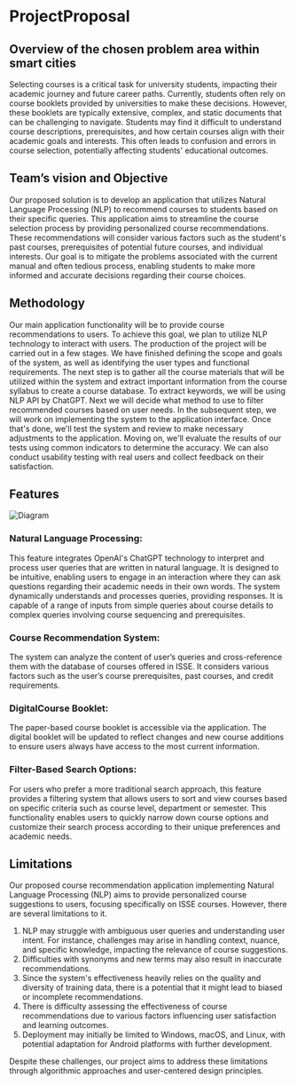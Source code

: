 # ProjectProposal

## Overview of the chosen problem area within smart cities

Selecting courses is a critical task for university students, impacting their academic journey and future career paths.
Currently, students often rely on course booklets provided by universities to make these decisions.
However, these booklets are typically extensive, complex, and static documents that can be challenging to navigate.
Students may find it difficult to understand course descriptions, prerequisites, and how certain courses align with their academic goals and
interests.
This often leads to confusion and errors in course selection, potentially affecting students' educational outcomes.

## Team’s vision and Objective

Our proposed solution is to develop an application that utilizes Natural Language Processing (NLP) to recommend courses to students based on
their specific queries. This application aims to streamline the course selection process by providing personalized course recommendations.
These recommendations will consider various factors such as the student's past courses, prerequisites of potential future courses, and
individual interests. Our goal is to mitigate the problems associated with the current manual and often tedious process, enabling students
to make more informed and accurate decisions regarding their course choices.

## Methodology

Our main application functionality will be to provide course recommendations to users. To achieve this goal, we plan to utilize NLP
technology to interact with users. The production of the project will be carried out in a few stages. We have finished defining the scope
and goals of the system, as well as identifying the user types and functional requirements. The next step is to gather all the course
materials that will be utilized within the system and extract important information from the course syllabus to create a course database. To
extract keywords, we will be using NLP API by ChatGPT. Next we will decide what method to use to filter recommended courses based on user
needs. In the subsequent step, we will work on implementing the system to the application interface. Once that's done, we'll test the system
and review to make necessary adjustments to the application. Moving on, we'll evaluate the results of our tests using common indicators to
determine the accuracy. We can also conduct usability testing with real users and collect feedback on their satisfaction.

## Features

![Diagram](diagram.png)

### Natural Language Processing:

This feature integrates OpenAI's ChatGPT technology to interpret and process user queries that are written in natural language.
It is designed to be intuitive, enabling users to engage in an interaction where they can ask questions regarding their academic needs in
their own words.
The system dynamically understands and processes queries, providing responses.
It is capable of a range of inputs from simple queries about course details to complex queries involving course sequencing and
prerequisites.

### Course Recommendation System:

The system can analyze the content of user’s queries and cross-reference them with the database of courses offered in ISSE.
It considers various factors such as the user’s course prerequisites, past courses, and credit requirements.

### DigitalCourse Booklet:

The paper-based course booklet is accessible via the application.
The digital booklet will be updated to reflect changes and new course additions to ensure users always have access to the most current
information.

### Filter-Based Search Options:

For users who prefer a more traditional search approach, this feature provides a filtering system that allows users to sort and view courses
based on specific criteria such as course level, department or semester.
This functionality enables users to quickly narrow down course options and customize their search process according to their unique
preferences and academic needs.

## Limitations

Our proposed course recommendation application implementing Natural Language Processing (NLP) aims to provide personalized course
suggestions to users, focusing specifically on ISSE courses. However, there are several limitations to it.

1. NLP may struggle with ambiguous user queries and understanding user intent. For instance, challenges may arise in handling context,
   nuance, and specific knowledge, impacting the relevance of course suggestions.
2. Difficulties with synonyms and new terms may also result in inaccurate recommendations.
3. Since the system's effectiveness heavily relies on the quality and diversity of training data, there is a potential that it might lead to
   biased or incomplete recommendations.
4. There is difficulty assessing the effectiveness of course recommendations due to various factors influencing user satisfaction and
   learning outcomes.
5. Deployment may initially be limited to Windows, macOS, and Linux, with potential adaptation for Android platforms with further
   development.

Despite these challenges, our project aims to address these limitations through algorithmic approaches and user-centered design principles.
